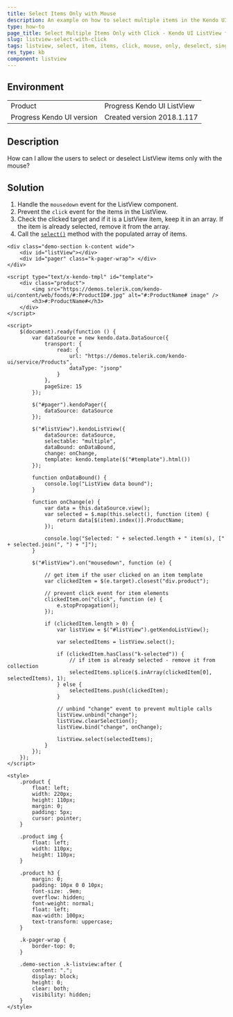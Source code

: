 ```yaml
---
title: Select Items Only with Mouse
description: An example on how to select multiple items in the Kendo UI ListView only with the mouse.
type: how-to
page_title: Select Multiple Items Only with Click - Kendo UI ListView for jQuery
slug: listview-select-with-click
tags: listview, select, item, items, click, mouse, only, deselect, single
res_type: kb
component: listview
---
```


## Environment

<table>
 <tr>
  <td>Product</td>
  <td>Progress Kendo UI ListView</td>
 </tr>
 <tr>
  <td>Progress Kendo UI version</td>
  <td>Created version 2018.1.117</td>
 </tr>
</table>

## Description

How can I allow the users to select or deselect ListView items only with the mouse?

## Solution

1. Handle the `mousedown` event for the ListView component.
1. Prevent the `click` event for the items in the ListView.
1. Check the clicked target and if it is a ListView item, keep it in an array. If the item is already selected, remove it from the array.
1. Call the [`select()`](https://docs.telerik.com/kendo-ui/api/javascript/ui/listview/methods/select) method with the populated array of items.


```dojo
<div class="demo-section k-content wide">
    <div id="listView"></div>
    <div id="pager" class="k-pager-wrap"> </div>
</div>

<script type="text/x-kendo-tmpl" id="template">
    <div class="product">
        <img src="https://demos.telerik.com/kendo-ui/content/web/foods/#:ProductID#.jpg" alt="#:ProductName# image" />
        <h3>#:ProductName#</h3>
    </div>
</script>

<script>
    $(document).ready(function () {
        var dataSource = new kendo.data.DataSource({
            transport: {
                read: {
                    url: "https://demos.telerik.com/kendo-ui/service/Products",
                    dataType: "jsonp"
                }
            },
            pageSize: 15
        });

        $("#pager").kendoPager({
            dataSource: dataSource
        });

        $("#listView").kendoListView({
            dataSource: dataSource,
            selectable: "multiple",
            dataBound: onDataBound,
            change: onChange,
            template: kendo.template($("#template").html())
        });

        function onDataBound() {
            console.log("ListView data bound");
        }

        function onChange(e) {
            var data = this.dataSource.view();
            var selected = $.map(this.select(), function (item) {
                return data[$(item).index()].ProductName;
            });

            console.log("Selected: " + selected.length + " item(s), [" + selected.join(", ") + "]");
        }

        $("#listView").on("mousedown", function (e) {

            // get item if the user clicked on an item template
            var clickedItem = $(e.target).closest("div.product");

            // prevent click event for item elements
            clickedItem.on("click", function (e) {
                e.stopPropagation();
            });

            if (clickedItem.length > 0) {
                var listView = $("#listView").getKendoListView();

                var selectedItems = listView.select();

                if (clickedItem.hasClass("k-selected")) {
                    // if item is already selected - remove it from collection
                    selectedItems.splice($.inArray(clickedItem[0], selectedItems), 1);
                } else {
                    selectedItems.push(clickedItem);
                }

                // unbind "change" event to prevent multiple calls
                listView.unbind("change");
                listView.clearSelection();
                listView.bind("change", onChange);

                listView.select(selectedItems);
            }
        });
    });
</script>

<style>
    .product {
        float: left;
        width: 220px;
        height: 110px;
        margin: 0;
        padding: 5px;
        cursor: pointer;
    }

    .product img {
        float: left;
        width: 110px;
        height: 110px;
    }

    .product h3 {
        margin: 0;
        padding: 10px 0 0 10px;
        font-size: .9em;
        overflow: hidden;
        font-weight: normal;
        float: left;
        max-width: 100px;
        text-transform: uppercase;
    }

    .k-pager-wrap {
        border-top: 0;
    }

    .demo-section .k-listview:after {
        content: ".";
        display: block;
        height: 0;
        clear: both;
        visibility: hidden;
    }
</style>
```
